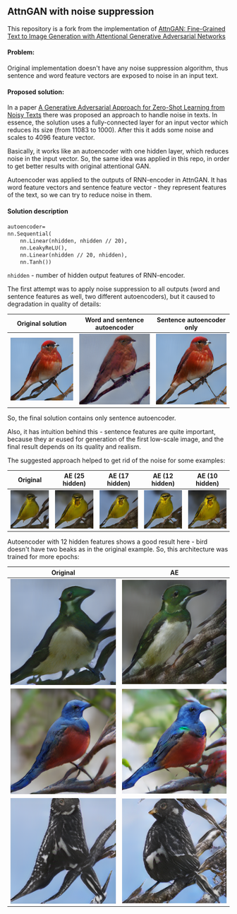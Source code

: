 ## AttnGAN with noise suppression 

This repository is a fork from the implementation of 
[AttnGAN: Fine-Grained Text to Image Generation with Attentional Generative Adversarial Networks](http://openaccess.thecvf.com/content_cvpr_2018/papers/Xu_AttnGAN_Fine-Grained_Text_CVPR_2018_paper.pdf)

#### Problem:
Original implementation doesn't have any noise suppression algorithm, 
thus sentence and word feature vectors are exposed to noise in an input text.


#### Proposed solution:
In a paper [A Generative Adversarial Approach for Zero-Shot Learning from Noisy Texts](http://openaccess.thecvf.com/content_cvpr_2018/papers/Zhu_A_Generative_Adversarial_CVPR_2018_paper.pdf)
there was proposed an approach to handle noise in texts. In essence, the solution uses a fully-connected layer 
for an input vector which reduces its size (from 11083 to 1000). After this it adds some noise and scales to 4096 feature vector.

Basically, it works like an autoencoder with one hidden layer, which reduces noise in the input vector. 
So, the same idea was applied in this repo, in order to get better results with original attentional GAN. 

Autoencoder was applied to the outputs of RNN-encoder in AttnGAN. It has word feature vectors and 
sentence feature vector - they represent features of the text, so we can try to reduce noise in them.

#### Solution description

```
autoencoder= 
nn.Sequential(
    nn.Linear(nhidden, nhidden // 20),
    nn.LeakyReLU(),
    nn.Linear(nhidden // 20, nhidden),
    nn.Tanh())
```
`nhidden` - number of hidden output features of RNN-encoder.

The first attempt was to apply noise suppression to all outputs (word and sentence features as well, two different autoencoders),
but it caused to degradation in quality of details:

 Original solution |  Word and sentence autoencoder | Sentence autoencoder only
:-------------------------:|:-------------------------:|:-------------------------:
![alt text](out_original.png) | ![alt text](output_aew_aes_10.png) | ![alt text](out_aes_10.png)

So, the final solution contains only sentence autoencoder.

Also, it has intuition behind this - sentence features are quite important, because they ar eused for generation
of the first low-scale image, and the final result depends on its quality and realism.

The suggested approach helped to get rid of the noise for some examples:

 Original | AE (25 hidden)  | AE (17 hidden) | AE (12 hidden) | AE (10 hidden)
:-------------------------:|:-------------------------:|:-------------------------:|:-------------------------:|:-------------------------:
![alt text](out_noised.png) | ![alt text](out_denoised_10.png) | ![alt text](out_denoised_15.png) | ![alt text](out_denoised_20.png) | ![alt text](out_denoised_25.png)

Autoencoder with 12 hidden features shows a good result here - bird doesn't have two beaks as in the original example. So, this architecture was trained for more epochs:

 Original | AE 
:-------------------------:|:-------------------------:
![alt text](original_bad_1.png) | ![alt text](ae_good_1.png) 
![alt text](original_norm_2.png) | ![alt text](ae_2.png) 
![alt text](original_very_bad.png) | ![alt text](ae_good_3.png) 


